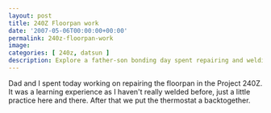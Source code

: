 ```yaml
---
layout: post
title: 240Z Floorpan work
date: '2007-05-06T00:00:00+00:00'
permalink: 240z-floorpan-work
image: 
categories: [ 240z, datsun ]
description: Explore a father-son bonding day spent repairing and welding a Project 240Z's floorpan and thermostat.
---
```


Dad and I spent today working on repairing the floorpan in the Project 240Z. It was a learning experience as I haven't really welded before, just a little practice here and there. After that we put the thermostat a backtogether.


